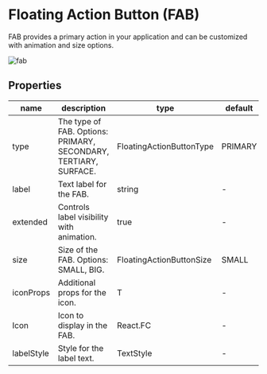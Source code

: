 # Floating Action Button (FAB)

FAB provides a primary action in your application and can be customized with animation and size options.

![fab](https://ik.imagekit.io/Computools/rn-material-components/fab.gif?updatedAt=1730123868550)

## Properties

| name | description | type | default |
| ------ | ------ | ------ | ----|
| type | The type of FAB. Options: PRIMARY, SECONDARY, TERTIARY, SURFACE. | FloatingActionButtonType | PRIMARY |
| label | Text label for the FAB. | string | - |
| extended | Controls label visibility with animation. | true | - |
| size | Size of the FAB. Options: SMALL, BIG. | FloatingActionButtonSize | SMALL |
| iconProps | Additional props for the icon. | T | - |
| Icon | Icon to display in the FAB. | React.FC | - |
| labelStyle | Style for the label text. | TextStyle | - |
